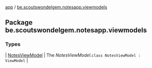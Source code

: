 [app](../index.md) / [be.scoutswondelgem.notesapp.viewmodels](./index.md)

## Package be.scoutswondelgem.notesapp.viewmodels

### Types

| [NotesViewModel](-notes-view-model/index.md) | The *NotesViewModel*.`class NotesViewModel : ViewModel` |

